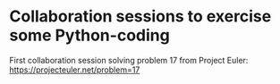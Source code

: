 # Collaboration sessions to exercise some Python-coding #

First collaboration session solving problem 17 from Project Euler: https://projecteuler.net/problem=17 
